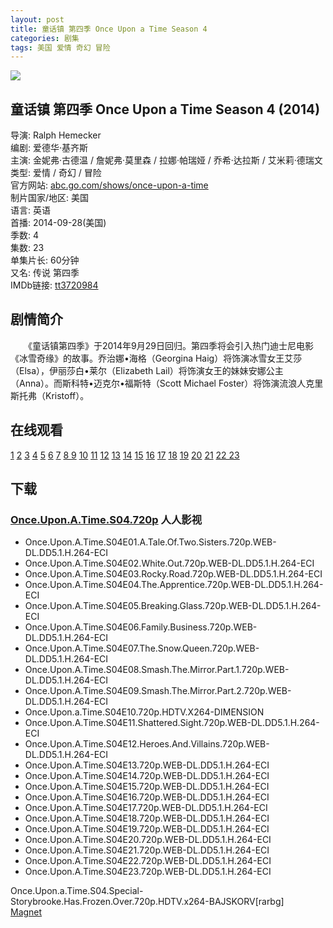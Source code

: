 ```yaml
---
layout: post
title: 童话镇 第四季 Once Upon a Time Season 4
categories: 剧集
tags: 美国 爱情 奇幻 冒险
---
```


[![](http://i2.piimg.com/e3c43c9560a6301bt.jpg)](http://i2.piimg.com/e3c43c9560a6301b.jpg)

## 童话镇 第四季 Once Upon a Time Season 4 (2014)
导演: Ralph Hemecker  
编剧: 爱德华·基齐斯  
主演: 金妮弗·古德温 / 詹妮弗·莫里森 / 拉娜·帕瑞娅 / 乔希·达拉斯 / 艾米莉·德瑞文  
类型: 爱情 / 奇幻 / 冒险  
官方网站: [abc.go.com/shows/once-upon-a-time](http://abc.go.com/shows/once-upon-a-time)  
制片国家/地区: 美国  
语言: 英语  
首播: 2014-09-28(美国)  
季数: 4  
集数: 23  
单集片长: 60分钟  
又名: 传说 第四季  
IMDb链接: [tt3720984](http://www.imdb.com/title/tt3720984)

## 剧情简介
　　《童话镇第四季》于2014年9月29日回归。第四季将会引入热门迪士尼电影《冰雪奇缘》的故事。乔治娜•海格（Georgina Haig）将饰演冰雪女王艾莎（Elsa），伊丽莎白•莱尔（Elizabeth Lail）将饰演女王的妹妹安娜公主（Anna）。而斯科特•迈克尔•福斯特（Scott Michael Foster）将饰演流浪人克里斯托弗（Kristoff）。

## 在线观看
[1](http://www.bilibili.com/video/av1570542/) [2](http://www.bilibili.com/video/av1598205/) [3](http://www.bilibili.com/video/av1618770/) [4](http://www.bilibili.com/video/av1639017/) [5](http://www.bilibili.com/video/av1660031/) [6](http://www.bilibili.com/video/av1681110/) [7](http://www.bilibili.com/video/av1700916/) [8 9](http://www.bilibili.com/video/av1721627/) [10](http://www.bilibili.com/video/av1764879/) [11](http://www.bilibili.com/video/av1784523/) [12](http://www.bilibili.com/video/av1803651/) [13](http://www.bilibili.com/video/av2067295/) [14](http://www.bilibili.com/video/av2093174/) [15](http://www.bilibili.com/video/av2116783/) [16](http://www.bilibili.com/video/av2139863/) [17](http://www.bilibili.com/video/av2161919/) [18](http://www.bilibili.com/video/av2217135/) [19](http://www.bilibili.com/video/av2241860/) [20](http://www.bilibili.com/video/av2263316/) [21](http://www.bilibili.com/video/av2289836/) [22 23](http://www.bilibili.com/video/av2316591/)

## 下载

### [Once.Upon.A.Time.S04.720p](http://7xqm73.com1.z0.glb.clouddn.com/2014/Once.Upon.A.Time.S04.720p.7z) 人人影视
- Once.Upon.A.Time.S04E01.A.Tale.Of.Two.Sisters.720p.WEB-DL.DD5.1.H.264-ECI
- Once.Upon.A.Time.S04E02.White.Out.720p.WEB-DL.DD5.1.H.264-ECI
- Once.Upon.A.Time.S04E03.Rocky.Road.720p.WEB-DL.DD5.1.H.264-ECI
- Once.Upon.A.Time.S04E04.The.Apprentice.720p.WEB-DL.DD5.1.H.264-ECI
- Once.Upon.A.Time.S04E05.Breaking.Glass.720p.WEB-DL.DD5.1.H.264-ECI
- Once.Upon.A.Time.S04E06.Family.Business.720p.WEB-DL.DD5.1.H.264-ECI
- Once.Upon.A.Time.S04E07.The.Snow.Queen.720p.WEB-DL.DD5.1.H.264-ECI
- Once.Upon.A.Time.S04E08.Smash.The.Mirror.Part.1.720p.WEB-DL.DD5.1.H.264-ECI
- Once.Upon.A.Time.S04E09.Smash.The.Mirror.Part.2.720p.WEB-DL.DD5.1.H.264-ECI
- Once.Upon.a.Time.S04E10.720p.HDTV.X264-DIMENSION
- Once.Upon.A.Time.S04E11.Shattered.Sight.720p.WEB-DL.DD5.1.H.264-ECI
- Once.Upon.A.Time.S04E12.Heroes.And.Villains.720p.WEB-DL.DD5.1.H.264-ECI
- Once.Upon.A.Time.S04E13.720p.WEB-DL.DD5.1.H.264-ECI
- Once.Upon.A.Time.S04E14.720p.WEB-DL.DD5.1.H.264-ECI
- Once.Upon.A.Time.S04E15.720p.WEB-DL.DD5.1.H.264-ECI
- Once.Upon.A.Time.S04E16.720p.WEB-DL.DD5.1.H.264-ECI
- Once.Upon.A.Time.S04E17.720p.WEB-DL.DD5.1.H.264-ECI
- Once.Upon.A.Time.S04E18.720p.WEB-DL.DD5.1.H.264-ECI
- Once.Upon.A.Time.S04E19.720p.WEB-DL.DD5.1.H.264-ECI
- Once.Upon.A.Time.S04E20.720p.WEB-DL.DD5.1.H.264-ECI
- Once.Upon.A.Time.S04E21.720p.WEB-DL.DD5.1.H.264-ECI
- Once.Upon.A.Time.S04E22.720p.WEB-DL.DD5.1.H.264-ECI
- Once.Upon.A.Time.S04E23.720p.WEB-DL.DD5.1.H.264-ECI

Once.Upon.a.Time.S04.Special-Storybrooke.Has.Frozen.Over.720p.HDTV.x264-BAJSKORV[rarbg]  
[Magnet](magnet:?xt=urn:btih:F2A6E5B35519B7135C34ECB3F935F0C752BF0C98)
